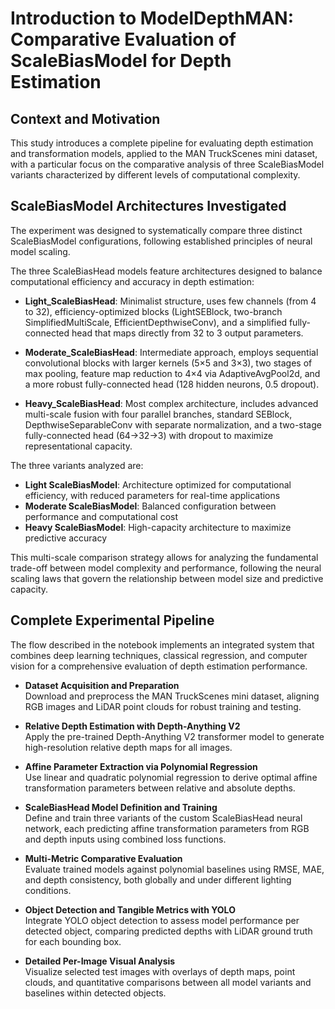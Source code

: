 # Introduction to ModelDepthMAN: Comparative Evaluation of ScaleBiasModel for Depth Estimation

## Context and Motivation
This study introduces a complete pipeline for evaluating depth estimation and transformation models, applied to the MAN TruckScenes mini dataset, with a particular focus on the comparative analysis of three ScaleBiasModel variants characterized by different levels of computational complexity.

## ScaleBiasModel Architectures Investigated
The experiment was designed to systematically compare three distinct ScaleBiasModel configurations, following established principles of neural model scaling. 

The three ScaleBiasHead models feature architectures designed to balance computational efficiency and accuracy in depth estimation:

- **Light_ScaleBiasHead**: Minimalist structure, uses few channels (from 4 to 32), efficiency-optimized blocks (LightSEBlock, two-branch SimplifiedMultiScale, EfficientDepthwiseConv), and a simplified fully-connected head that maps directly from 32 to 3 output parameters.

- **Moderate_ScaleBiasHead**: Intermediate approach, employs sequential convolutional blocks with larger kernels (5×5 and 3×3), two stages of max pooling, feature map reduction to 4×4 via AdaptiveAvgPool2d, and a more robust fully-connected head (128 hidden neurons, 0.5 dropout).

- **Heavy_ScaleBiasHead**: Most complex architecture, includes advanced multi-scale fusion with four parallel branches, standard SEBlock, DepthwiseSeparableConv with separate normalization, and a two-stage fully-connected head (64→32→3) with dropout to maximize representational capacity.

The three variants analyzed are:

- **Light ScaleBiasModel**: Architecture optimized for computational efficiency, with reduced parameters for real-time applications
- **Moderate ScaleBiasModel**: Balanced configuration between performance and computational cost
- **Heavy ScaleBiasModel**: High-capacity architecture to maximize predictive accuracy

This multi-scale comparison strategy allows for analyzing the fundamental trade-off between model complexity and performance, following the neural scaling laws that govern the relationship between model size and predictive capacity.

## Complete Experimental Pipeline
The flow described in the notebook implements an integrated system that combines deep learning techniques, classical regression, and computer vision for a comprehensive evaluation of depth estimation performance.

- **Dataset Acquisition and Preparation**  
  Download and preprocess the MAN TruckScenes mini dataset, aligning RGB images and LiDAR point clouds for robust training and testing.

- **Relative Depth Estimation with Depth-Anything V2**  
  Apply the pre-trained Depth-Anything V2 transformer model to generate high-resolution relative depth maps for all images.

- **Affine Parameter Extraction via Polynomial Regression**  
  Use linear and quadratic polynomial regression to derive optimal affine transformation parameters between relative and absolute depths.

- **ScaleBiasHead Model Definition and Training**  
  Define and train three variants of the custom ScaleBiasHead neural network, each predicting affine transformation parameters from RGB and depth inputs using combined loss functions.

- **Multi-Metric Comparative Evaluation**  
  Evaluate trained models against polynomial baselines using RMSE, MAE, and depth consistency, both globally and under different lighting conditions.

- **Object Detection and Tangible Metrics with YOLO**  
  Integrate YOLO object detection to assess model performance per detected object, comparing predicted depths with LiDAR ground truth for each bounding box.

- **Detailed Per-Image Visual Analysis**  
  Visualize selected test images with overlays of depth maps, point clouds, and quantitative comparisons between all model variants and baselines within detected objects.
